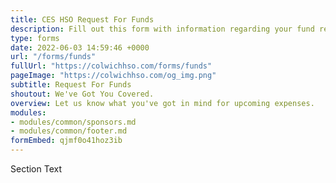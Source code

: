 ```yaml
---
title: CES HSO Request For Funds
description: Fill out this form with information regarding your fund request.
type: forms
date: 2022-06-03 14:59:46 +0000
url: "/forms/funds"
fullUrl: "https://colwichhso.com/forms/funds"
pageImage: "https://colwichhso.com/og_img.png"
subtitle: Request For Funds
shoutout: We've Got You Covered.
overview: Let us know what you've got in mind for upcoming expenses.
modules:
- modules/common/sponsors.md
- modules/common/footer.md
formEmbed: qjmf0o41hoz3ib
---
```

Section Text
